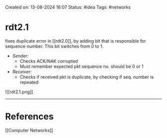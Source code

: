 Created on: 13-08-2024 16:07
Status: #idea
Tags: #networks 
# rdt2.1
fixes duplicate error in [[rdt2.0]], by adding bit that is responsible for sequence number. This bit switches from 0 to 1.
- *Sender:*
	- Checks ACK/NAK corrupted
	- Must remember expected pkt sequence no. should be 0 or 1
- *Receiver:*
	 - Checks if received pkt is duplicate, by checking if seq. number is repeated 

![[rdt2.1.png]]

-----------------
# References
[[Computer Networks]]